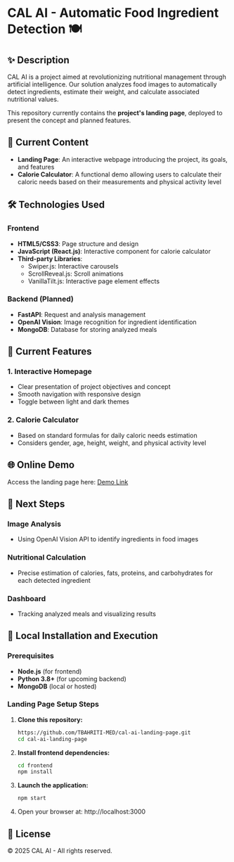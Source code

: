 # CAL AI - Automatic Food Ingredient Detection 🍽️

## ✨ Description
CAL AI is a project aimed at revolutionizing nutritional management through artificial intelligence. Our solution analyzes food images to automatically detect ingredients, estimate their weight, and calculate associated nutritional values.

This repository currently contains the **project's landing page**, deployed to present the concept and planned features.

## 📑 Current Content
* **Landing Page**: An interactive webpage introducing the project, its goals, and features
* **Calorie Calculator**: A functional demo allowing users to calculate their caloric needs based on their measurements and physical activity level

## 🛠️ Technologies Used

### Frontend
* **HTML5/CSS3**: Page structure and design
* **JavaScript (React.js)**: Interactive component for calorie calculator
* **Third-party Libraries**:
  * Swiper.js: Interactive carousels
  * ScrollReveal.js: Scroll animations
  * VanillaTilt.js: Interactive page element effects

### Backend (Planned)
* **FastAPI**: Request and analysis management
* **OpenAI Vision**: Image recognition for ingredient identification
* **MongoDB**: Database for storing analyzed meals

## 🚀 Current Features

### 1. Interactive Homepage
* Clear presentation of project objectives and concept
* Smooth navigation with responsive design
* Toggle between light and dark themes

### 2. Calorie Calculator
* Based on standard formulas for daily caloric needs estimation
* Considers gender, age, height, weight, and physical activity level

## 🌐 Online Demo
Access the landing page here: [Demo Link](#)

## 📝 Next Steps

### Image Analysis
* Using OpenAI Vision API to identify ingredients in food images

### Nutritional Calculation
* Precise estimation of calories, fats, proteins, and carbohydrates for each detected ingredient

### Dashboard
* Tracking analyzed meals and visualizing results

## 🧩 Local Installation and Execution

### Prerequisites
* **Node.js** (for frontend)
* **Python 3.8+** (for upcoming backend)
* **MongoDB** (local or hosted)

### Landing Page Setup Steps

1. **Clone this repository:**
   ```bash
   https://github.com/TBAHRITI-MED/cal-ai-landing-page.git
   cd cal-ai-landing-page
   ```

2. **Install frontend dependencies:**
   ```bash
   cd frontend
   npm install
   ```

3. **Launch the application:**
   ```bash
   npm start
   ```

4. Open your browser at: http://localhost:3000


## 📜 License
© 2025 CAL AI - All rights reserved.
